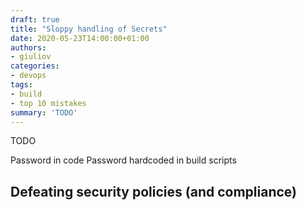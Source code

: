 ```yaml
---
draft: true
title: "Sloppy handling of Secrets"
date: 2020-05-23T14:00:00+01:00
authors: 
- giuliov
categories:
- devops
tags:
- build
- top 10 mistakes
summary: 'TODO'
---
```


TODO

Password in code
Password hardcoded in build scripts
## Defeating security policies (and compliance)
